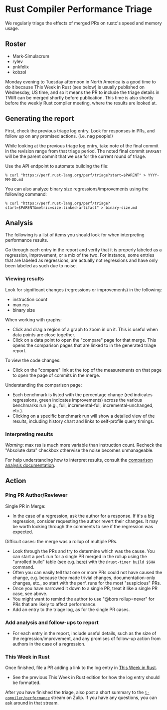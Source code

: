 # Rust Compiler Performance Triage

We regularly triage the effects of merged PRs on rustc's speed and memory
usage.

## Roster

- Mark-Simulacrum
- rylev
- pnkfelix
- kobzol

Monday evening to Tuesday afternoon in North America is a good time to do it 
because This Week in Rust (see below) is usually published on Wednesday, US time, 
and so it means the PR to include the triage details in TWiR can be merged shortly 
before publication. This time is also shortly before the weekly Rust compiler 
meeting, where the results are looked at.

## Generating the report

First, check the previous triage log entry. Look for responses in PRs, and
follow up on any promised actions. (i.e. nag people!)

While looking at the previous triage log entry, take note of the final commit in
the revision range from that triage period. The noted final commit `$PARENT` will
be the parent commit that we use for the current round of triage.

Use the API endpoint to automate building the file:

```
% curl "https://perf.rust-lang.org/perf/triage?start=$PARENT" > YYYY-MM-DD.md
```

You can also analyze binary size regressions/improvements using the following command:
```
% curl "https://perf.rust-lang.org/perf/triage?start=$PARENT&metric=size:linked-artifact" > binary-size.md
```

## Analysis

The following is a list of items you should look for when interpreting performance results. 

Go through each entry in the report and verify that it is properly labeled as a regression, 
improvement, or a mix of the two. For instance, some entries that are labeled as regressions, 
are actually not regressions and have only been labeled as such due to noise.

### Viewing results

Look for significant changes (regressions or improvements) in the following:
- instruction count
- max rss
- binary size

When working with graphs: 
- Click and drag a region of a graph to zoom in on it. This is useful when data
  points are close together.
- Click on a data point to open the "compare" page for that merge. This opens the comparison pages that are linked to in the generated triage report.

To view the code changes:
- Click on the "compare" link at the top of the measurements on that page to
  open the page of commits in the merge.

Understanding the comparison page:
- Each benchmark is listed with the percentage change 
  (red indicates regressions, green indicates improvements) across the various 
  benchmarks run (e.g., full, incremental-full, incremental-unchanged, etc.).
- Clicking on a specific benchmark run will show a detailed view of the results, including
  history chart and links to self-profile query timings.

### Interpreting results

*Warning*: max rss is much more variable than instruction count. Recheck the "Absolute
data" checkbox otherwise the noise becomes unmanageable.

For help understanding how to interpret results, consult the [comparison analysis documentation](../docs/comparison-analysis.md).

## Action

### Ping PR Author/Reviewer 

Single PR in Merge:
- In the case of a regression, ask the author for a response. If it's a big
  regression, consider requesting the author revert their changes. It may 
  be worth looking through the comments to see if the regression was expected.

Difficult cases: the merge was a rollup of multiple PRs.
- Look through the PRs and try to determine which was the cause. You can start
  a perf. run for a single PR merged in the rollup using the "unrolled build"
  table (see e.g. [here](https://github.com/rust-lang/rust/pull/119313#issuecomment-1869441617)) with
  the `@rust-timer build $SHA` command.
- Often you can easily tell that one or more PRs could not have caused the change, e.g.
  because they made trivial changes, documentation-only changes, etc., so start with the
  perf. runs for the most "suspicious" PRs.
- Once you have narrowed it down to a single PR, treat it like a single PR case, see above.
- You might want to remind the author to use "@bors rollup=never" for PRs
  that are likely to affect performance.
- Add an entry to the triage log, as for the single PR cases.

### Add analysis and follow-ups to report

- For each entry in the report, include useful details, such as the size of the regression/improvement,
  and any promises of follow-up action from authors in the case of a regression.

### This Week in Rust 

Once finished, file a PR adding a link to the log entry in [This Week in
Rust](https://github.com/emberian/this-week-in-rust/).
- See the previous This Week in Rust edition for how the log entry should be formatted.

After you have finished the triage, also post a short summary to the
[`t-compiler/performance`](https://rust-lang.zulipchat.com/#narrow/stream/247081-t-compiler.2Fperformance)
stream on Zulip. If you have any questions, you can ask around in that stream.
